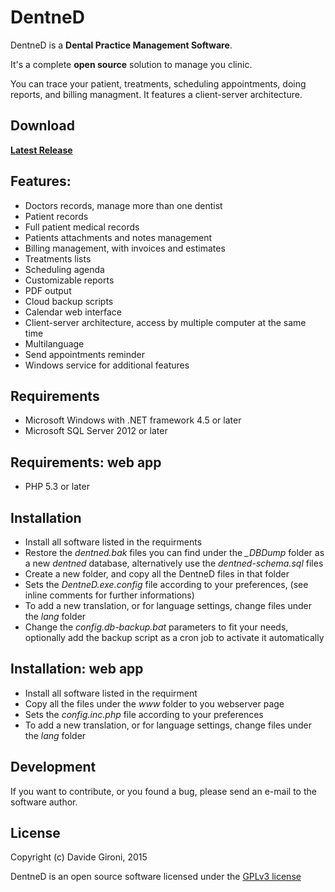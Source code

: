 # DentneD


DentneD is a **Dental Practice Management Software**.

It's a complete **open source** solution to manage you clinic.

You can trace your patient, treatments, scheduling appointments, doing reports, and billing managment.
It features a client-server architecture.

## Download

**[Latest Release](../../releases/latest)**


## Features:

* Doctors records, manage more than one dentist
* Patient records
* Full patient medical records
* Patients attachments and notes management
* Billing management, with invoices and estimates
* Treatments lists
* Scheduling agenda
* Customizable reports
* PDF output
* Cloud backup scripts
* Calendar web interface
* Client-server architecture, access by multiple computer at the same time
* Multilanguage
* Send appointments reminder
* Windows service for additional features


## Requirements

* Microsoft Windows with .NET framework 4.5 or later
* Microsoft SQL Server 2012 or later


## Requirements: web app

* PHP 5.3 or later


## Installation

* Install all software listed in the requirments
* Restore the *dentned.bak* files you can find under the *_DBDump* folder as a new *dentned* database, alternatively use the *dentned-schema.sql* files
* Create a new folder, and copy all the DentneD files in that folder
* Sets the *DentneD.exe.config* file according to your preferences, (see inline comments for further informations)
* To add a new translation, or for language settings, change files under the *lang* folder
* Change the *config.db-backup.bat* parameters to fit your needs, optionally add the backup script
  as a cron job to activate it automatically


## Installation: web app

* Install all software listed in the requirment
* Copy all the files under the *www* folder to you webserver page
* Sets the *config.inc.php* file according to your preferences
* To add a new translation, or for language settings, change files under the *lang* folder


## Development

If you want to contribute, or you found a bug, please send an e-mail to the software author.


## License

Copyright (c) Davide Gironi, 2015

DentneD is an open source software licensed under the [GPLv3 license](http://opensource.org/licenses/GPL-3.0)